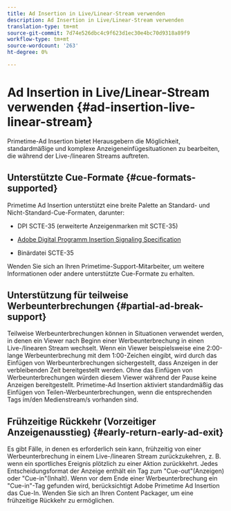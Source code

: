 ```yaml
---
title: Ad Insertion in Live/Linear-Stream verwenden
description: Ad Insertion in Live/Linear-Stream verwenden
translation-type: tm+mt
source-git-commit: 7d74e526dbc4c9f623d1ec30e4bc70d9318a89f9
workflow-type: tm+mt
source-wordcount: '263'
ht-degree: 0%

---
```



# Ad Insertion in Live/Linear-Stream verwenden {#ad-insertion-live-linear-stream}

Primetime-Ad Insertion bietet Herausgebern die Möglichkeit, standardmäßige und komplexe Anzeigeneinfügesituationen zu bearbeiten, die während der Live-/linearen Streams auftreten.

## Unterstützte Cue-Formate {#cue-formats-supported}

Primetime Ad Insertion unterstützt eine breite Palette an Standard- und Nicht-Standard-Cue-Formaten, darunter:

* DPI SCTE-35 (erweiterte Anzeigenmarken mit SCTE-35)

* [Adobe Digital Programm Insertion Signaling Specification](https://www.adobe.com/content/dam/acom/en/devnet/primetime/PrimetimeDigitalProgramInsertionSignalingSpecification.pdf)

* Binärdatei SCTE-35

Wenden Sie sich an Ihren Primetime-Support-Mitarbeiter, um weitere Informationen oder andere unterstützte Cue-Formate zu erhalten.

## Unterstützung für teilweise Werbeunterbrechungen {#partial-ad-break-support}

Teilweise Werbeunterbrechungen können in Situationen verwendet werden, in denen ein Viewer nach Beginn einer Werbeunterbrechung in einen Live-/linearen Stream wechselt.  Wenn ein Viewer beispielsweise eine 2:00-lange Werbeunterbrechung mit dem 1:00-Zeichen eingibt, wird durch das Einfügen von Werbeunterbrechungen sichergestellt, dass Anzeigen in der verbleibenden Zeit bereitgestellt werden. Ohne das Einfügen von Werbeunterbrechungen würden diesem Viewer während der Pause keine Anzeigen bereitgestellt. Primetime-Ad Insertion aktiviert standardmäßig das Einfügen von Teilen-Werbeunterbrechungen, wenn die entsprechenden Tags im/den Medienstream/s vorhanden sind.

## Frühzeitige Rückkehr (Vorzeitiger Anzeigenausstieg) {#early-return-early-ad-exit}

Es gibt Fälle, in denen es erforderlich sein kann, frühzeitig von einer Werbeunterbrechung in einem Live-/linearen Stream zurückzukehren, z. B. wenn ein sportliches Ereignis plötzlich zu einer Aktion zurückkehrt. Jedes Entscheidungsformat der Anzeige enthält ein Tag zum &quot;Cue-out&quot;(Anzeigen) oder &quot;Cue-in&quot;(Inhalt). Wenn vor dem Ende einer Werbeunterbrechung ein &quot;Cue-in&quot;-Tag gefunden wird, berücksichtigt Adobe Primetime Ad Insertion das Cue-In. Wenden Sie sich an Ihren Content Packager, um eine frühzeitige Rückkehr zu ermöglichen.
